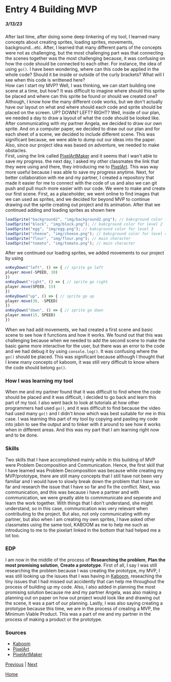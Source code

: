 # Entry 4 Building MVP
##### 3/13/23

 After last time, after doing some deep tinkering of my tool, I learned many concepts about creating sprites, loading sprites, movements, background...etc. After, I learned that many different parts of the concepts were not as challenging, but the most challenging part was that connecting the scenes together was the most challenging because, it was confusing on how the code should be connected to each other. For instance, the idea of using `go()`. I have been wondering, where can this code be applied in the whole code? Should it be inside or outside of the curly brackets? What will I see when this code is writtened here?
 <br>
 How can I start my MVP? Well, I was thinking, we can start building one scene at a time, but how? It was difficult to imagine where should this sprite be placed and where can this sprite be found or should we created one? Although, I know how the many different code works, but we don't actually have our layout on what and where should each code and sprite should be placed on the screen. UP? DOWN? LEFT? RIGHT? Well, inside of our plan, we needed a day to draw a layout of what the code should be looked like. After communicating with my partner Angela, we decided to draw our own sprite. And on a computer paper, we decided to draw out our plan and for each sheet of a scene, we decided to include different scene. This was significant because, we were able to dump out our ideas into the paper. Also, since our project idea was based on adventure, we needed to make obstacles.<br>
 First, using the link called [PixelArtMaker](http://pixelartmaker.com/) and it seems that I wan't able to save my progress. the next day, I asked my other classmates the link that they were using and there, they introducing me to [PixelArt](https://www.pixilart.com/draw). This was way more useful because I was able to save my progress anytime. Next, for better collaboration with me and my partner, I created a repository that made it easier for me to connect with the code of us and also we can git push and pull much more easier with our code.
 We were to make and create our first scene. First, as a placeholder, we went online to find images that we can used as sprites, and we decided for beyond MVP to continue drawing out the sprite creating out project and its animation. After that we continued adding and loading sprites as shown here
 ```js
loadSprite("background2", "img/background2.png"); // bakcground color for level 1
loadSprite("block", "img/block.png"); // bakcground color for level 2
loadSprite("egg", "img/egg.png"); // bakcground color for level 3
loadSprite("cheese", "img/cheese.png"); // bakcground color for level 4
loadSprite("flour", "img/flour.png"); // main character
loadSprite("tomato", "img/tomato.png"); // main character
```
After we continued our loading sprites, we added movements to our project by using
```js
onKeyDown("left", () => { // sprite go left
player.move(-SPEED, 30)
})
onKeyDown("right", () => { // sprite go right
player.move(SPEED, 15)
})
onKeyDown("up", () => { // sprite go up
player.move(30, -SPEED)
})
onKeyDown("down", () => { // sprite go down
player.move(15, SPEED)
})
```
When we had add movements, we had created a first scene and basic scene to see how it functions and how it works. We found out that this was challenging because when we needed to add the second scene to make the basic game more interactive for the user, but there was an error to the code and we had debug it by using `console.log()`. It was confusing where the `go()` should be placed. This was significant because although I thought that I knew many concepts of kaboom, it was still very difficult to know where the code should belong `go()`. 

### How I was learning my tool
When me and my partner found that it was difficult to find where the code should be placed and it was difficult, i decided to go back and learn this part of my tool. I also went back to look at tutorials at how other programmers had used `go()`, and it was difficult to find because the video had used many `go()` and I didn't know which was best suitable for me in this case. I was learning this part of my tool by copying and pasting my code into jsbin to see the output and to tinker with it around to see how it works when in different areas. And this was my part that I am learning right now and to be done. 

### Skills
Two skills that I have accomplished mainly while in this building of MVP were Problem Decomposition and Communication. Hence, the first skill that I have learned was Problem Decomposition was because while creating my MVP/prototype, there are still many concepts that I still have not been very familiar and I would have to slowly break down the problem that I have so far and research the issue that I have so far and fix the conflict. Next, was communication, and this was because i have a partner and with communication, we were greatly able to commmunicate and seperate and learn the work together. With things that I don't understand, she might understand, so in this case, communication was very relevant when contributing to the project. But also, not only communicating with my partner, but also when I am creating my own sprites, I have asked other classmates using the same tool, KABOOM as me to help me such as introducing to me to the pixelart linked in the bottom that had helped me a lot too.

### EDP
I am now in the middle of the process of <b>Researching the problem</b>, <b>Plan the most promising solution</b>, <b>Create a prototype</b>. First of all, I say I was still researching the problem because I was creating the prototype, my MVP, I was still looking up the issues that I was having in [Kaboom](kaboomjs.com), reseaching the tiny issues that I had missed out accidently that can help me throughout the process of building up my code. Also, I also added in planning the most promising solution because me and my partner Angela, was also making a planning out on paper on how out project would look like and drawing out the scene, it was a part of our planning. Lastly, I was also saying creating a prototype because this time, we are in the process of creating a MVP, the Minimum Viable Product. This was a part of me and my partner in the process of making a product or the prototype. 

### Sources
 * [Kaboom](kaboomjs.com)
 * [PixelArt](https://www.pixilart.com/draw)
 * [PixelArtMaker](http://pixelartmaker.com/)



[Previous](entry03.md) | [Next](entry05.md)

[Home](../README.md)
